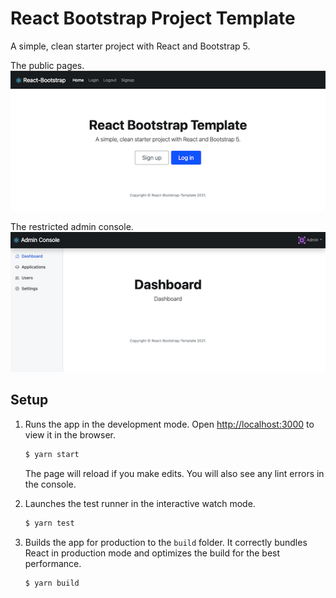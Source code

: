 # React Bootstrap Project Template

A simple, clean starter project with React and Bootstrap 5.

The public pages.
![Screenshot of a public page](screenshot_public.png)

The restricted admin console.
![Screenshot of the admin console](screenshot_console.png)

## Setup

1. Runs the app in the development mode. Open [http://localhost:3000](http://localhost:3000) to view it in the browser.

   ```bash
   $ yarn start
   ```

   The page will reload if you make edits. You will also see any lint errors in the console.

1. Launches the test runner in the interactive watch mode.

   ```bash
   $ yarn test
   ```

1. Builds the app for production to the `build` folder. It correctly bundles React in production mode and optimizes the build for the best performance.

   ```bash
   $ yarn build
   ```
